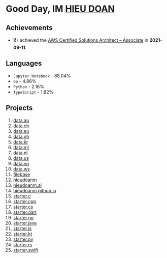 # Good Day, IM [HIEU DOAN](https://hieudoanm.github.io)

## Achievements

- 🎖️ I achieved the [AWS Certified Solutions Architect – Associate](https://www.credly.com/badges/a427ccdc-fc44-4874-a422-21d772e0e4b3?source=linked_in_profile) in **2021-09-11**.

## Languages

- `Jupyter Notebook` - 88.04%
- `Go` - 4.86%
- `Python` - 2.16%
- `TypeScript` - 1.82%

## Projects

1. [data.au](https://github.com/hieudoanm/data.au)
2. [data.ch](https://github.com/hieudoanm/data.ch)
3. [data.eu](https://github.com/hieudoanm/data.eu)
4. [data.gh](https://github.com/hieudoanm/data.gh)
5. [data.kr](https://github.com/hieudoanm/data.kr)
6. [data.ml](https://github.com/hieudoanm/data.ml)
7. [data.nl](https://github.com/hieudoanm/data.nl)
8. [data.us](https://github.com/hieudoanm/data.us)
9. [data.vn](https://github.com/hieudoanm/data.vn)
10. [data.ws](https://github.com/hieudoanm/data.ws)
11. [filebase](https://github.com/hieudoanm/filebase)
12. [hieudoanm](https://github.com/hieudoanm/hieudoanm)
13. [hieudoanm.ai](https://github.com/hieudoanm/hieudoanm.ai)
14. [hieudoanm.github.io](https://github.com/hieudoanm/hieudoanm.github.io)
15. [starter.c](https://github.com/hieudoanm/starter.c)
16. [starter.cpp](https://github.com/hieudoanm/starter.cpp)
17. [starter.cs](https://github.com/hieudoanm/starter.cs)
18. [starter.dart](https://github.com/hieudoanm/starter.dart)
19. [starter.go](https://github.com/hieudoanm/starter.go)
20. [starter.java](https://github.com/hieudoanm/starter.java)
21. [starter.js](https://github.com/hieudoanm/starter.js)
22. [starter.kt](https://github.com/hieudoanm/starter.kt)
23. [starter.py](https://github.com/hieudoanm/starter.py)
24. [starter.rs](https://github.com/hieudoanm/starter.rs)
25. [starter.swift](https://github.com/hieudoanm/starter.swift)
